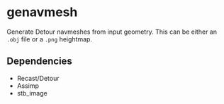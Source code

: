# genavmesh

Generate Detour navmeshes from input geometry. This can be either an `.obj` file
or a `.png` heightmap.

## Dependencies

* Recast/Detour
* Assimp
* stb_image
